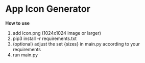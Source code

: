 # App Icon Generator
**How to use**
1. add icon.png (1024x1024 image or larger)
2. pip3 install -r requirements.txt
3. (optional) adjust the set {sizes} in main.py according to your requirements
4. run main.py

